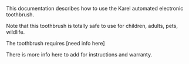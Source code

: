 
This documentation describes how to use the Karel automated electronic toothbrush.

Note that this toothbrush is totally safe to use for children, adults, pets, wildlife.

The toothbrush requires [need info here]

There is more info here to add for instructions and warranty. 

